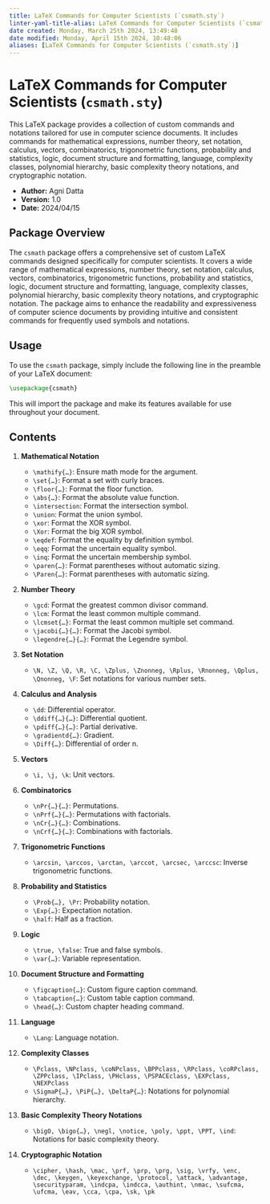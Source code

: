 ```yaml
---
title: LaTeX Commands for Computer Scientists (`csmath.sty`)
linter-yaml-title-alias: LaTeX Commands for Computer Scientists (`csmath.sty`)
date created: Monday, March 25th 2024, 13:49:48
date modified: Monday, April 15th 2024, 10:48:06
aliases: [LaTeX Commands for Computer Scientists (`csmath.sty`)]
---
```


# LaTeX Commands for Computer Scientists (`csmath.sty`)

This LaTeX package provides a collection of custom commands and notations tailored for use in computer science documents. It includes commands for mathematical expressions, number theory, set notation, calculus, vectors, combinatorics, trigonometric functions, probability and statistics, logic, document structure and formatting, language, complexity classes, polynomial hierarchy, basic complexity theory notations, and cryptographic notation.

- **Author:** Agni Datta
- **Version:** 1.0
- **Date:** 2024/04/15

## Package Overview

The `csmath` package offers a comprehensive set of custom LaTeX commands designed specifically for computer scientists. It covers a wide range of mathematical expressions, number theory, set notation, calculus, vectors, combinatorics, trigonometric functions, probability and statistics, logic, document structure and formatting, language, complexity classes, polynomial hierarchy, basic complexity theory notations, and cryptographic notation. The package aims to enhance the readability and expressiveness of computer science documents by providing intuitive and consistent commands for frequently used symbols and notations.

## Usage

To use the `csmath` package, simply include the following line in the preamble of your LaTeX document:

```latex
\usepackage{csmath}
```

This will import the package and make its features available for use throughout your document.

## Contents

1. **Mathematical Notation**
   - `\mathify{…}`: Ensure math mode for the argument.
   - `\set{…}`: Format a set with curly braces.
   - `\floor{…}`: Format the floor function.
   - `\abs{…}`: Format the absolute value function.
   - `\intersection`: Format the intersection symbol.
   - `\union`: Format the union symbol.
   - `\xor`: Format the XOR symbol.
   - `\Xor`: Format the big XOR symbol.
   - `\eqdef`: Format the equality by definition symbol.
   - `\eqq`: Format the uncertain equality symbol.
   - `\inq`: Format the uncertain membership symbol.
   - `\paren{…}`: Format parentheses without automatic sizing.
   - `\Paren{…}`: Format parentheses with automatic sizing.

2. **Number Theory**
   - `\gcd`: Format the greatest common divisor command.
   - `\lcm`: Format the least common multiple command.
   - `\lcmset{…}`: Format the least common multiple set command.
   - `\jacobi{…}{…}`: Format the Jacobi symbol.
   - `\legendre{…}{…}`: Format the Legendre symbol.

3. **Set Notation**
   - `\N, \Z, \Q, \R, \C, \Zplus, \Znonneg, \Rplus, \Rnonneg, \Qplus, \Qnonneg, \F`: Set notations for various number sets.

4. **Calculus and Analysis**
   - `\dd`: Differential operator.
   - `\ddiff{…}{…}`: Differential quotient.
   - `\pdiff{…}{…}`: Partial derivative.
   - `\gradientd{…}`: Gradient.
   - `\Diff{…}`: Differential of order n.

5. **Vectors**
   - `\i, \j, \k`: Unit vectors.

6. **Combinatorics**
   - `\nPr{…}{…}`: Permutations.
   - `\nPrf{…}{…}`: Permutations with factorials.
   - `\nCr{…}{…}`: Combinations.
   - `\nCrf{…}{…}`: Combinations with factorials.

7. **Trigonometric Functions**
   - `\arcsin, \arccos, \arctan, \arccot, \arcsec, \arccsc`: Inverse trigonometric functions.

8. **Probability and Statistics**
   - `\Prob{…}, \Pr`: Probability notation.
   - `\Exp{…}`: Expectation notation.
   - `\half`: Half as a fraction.

9. **Logic**
   - `\true, \false`: True and false symbols.
   - `\var{…}`: Variable representation.

10. **Document Structure and Formatting**
	- `\figcaption{…}`: Custom figure caption command.
	- `\tabcaption{…}`: Custom table caption command.
	- `\head{…}`: Custom chapter heading command.

11. **Language**
	- `\Lang`: Language notation.

12. **Complexity Classes**
	- `\Pclass, \NPclass, \coNPclass, \BPPclass, \RPclass, \coRPclass, \ZPPclass, \IPclass, \PHclass, \PSPACEclass, \EXPclass, \NEXPclass`
	- `\SigmaP{…}, \PiP{…}, \DeltaP{…}`: Notations for polynomial hierarchy.

13. **Basic Complexity Theory Notations**
	- `\bigO, \bigo{…}, \negl, \notice, \poly, \ppt, \PPT, \ind`: Notations for basic complexity theory.

14. **Cryptographic Notation**
	- `\cipher, \hash, \mac, \prf, \prp, \prg, \sig, \vrfy, \enc, \dec, \keygen, \keyexchange, \protocol, \attack, \advantage, \securityparam, \indcpa, \indcca, \authint, \nmac, \sufcma, \ufcma, \eav, \cca, \cpa, \sk, \pk`
